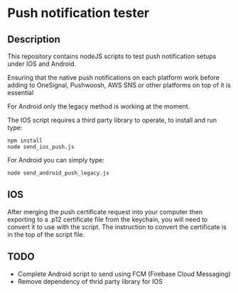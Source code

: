 # Push notification tester

## Description

This repository contains nodeJS scripts to test push notification setups under IOS and Android.

Ensuring that the native push notifications on each platform work before adding to OneSignal, Pushwoosh, AWS SNS or other platforms on top of it is essential

For Android only the legacy method is working at the moment.

The IOS script requires a third party library to operate, to install and run type:

```
npm install
node send_ios_push.js
```

For Android you can simply type:
```
node send_android_push_legacy.js
```

## IOS

After merging the push certificate request into your computer then exporting to a .p12 certificate file from the keychain, you will need to convert it to use with the script.  The instruction to convert the certificate is in the top of the script file.

## TODO

* Complete Android script to send using FCM (Firebase Cloud Messaging)
* Remove dependency of thrid party library for IOS
